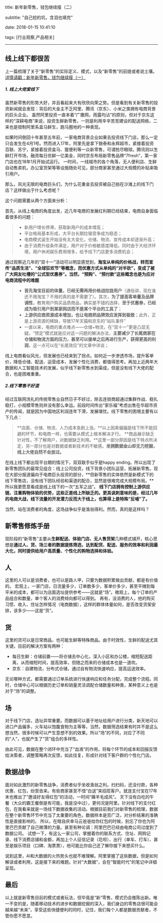 ﻿title: 新年新零售，钱包继续瘦（二）

subtitle: "自己挖的坑，含泪也填完"

date: 2018-01-15 10:41:10

tags: [行业观察,产品相关]

---

线上线下都很苦
----------

上一篇梳理了关于“新零售”的实际定义、模式，以及“新零售”的前提或者说土壤。
[详情请戳：新年新零售，钱包继续瘦（一）][1]

##### 1. 线上大佬爱线下 #####

虽然新零售的形势大好，并且看起来大有欣欣向荣之势。但是看到有关新零售的投资新闻就会发现：背后的大金主不乏阿里、腾讯（京东）、小米之类拥有电商背景的巨头企业。
虽然阿里投资一直本着“广撒网，雨露均沾”的原则，但对于京东这样的“深耕电商”来说，投资生鲜新零售，一则是利用辛辛苦苦建设的配送网络，二来也是钳制阿里系盒马鲜生，跑马圈地的一种表现。

如果时间倒回十年甚至五年前，一家电商背景企业如果去投资线下门店，那么一定只会发生在4月1号。然而进入17年，阿里先是拿下银泰和永辉超市，紧接着投资百联、苏宁，紧接着投资盒马、猩便利等一众新零售，可谓抢尽眼球。腾讯则以生鲜打开市场，融资每日优鲜一亿美金，同时京东布局新零售品牌“7fresh”，第一家门店也在18年1月开始试运行。
一时间，一线城市的各个角落，无人便利店、生鲜自动售卖机，办公室货架等等设施随处可见，部分商家甚至通过大规模的补贴来吸引用户。

那么，风光无限的电商巨头们，为什么花重金去投资被自己拍在沙滩上的线下门店？这样做出于什么考虑呢？

这个问题需要从两个方面来分析：

首先，从线上电商的角度出发，近几年电商的发展红利期已经结束，电商自身面临着很多的问题：
>  - 新用户增长停滞，获取新用户的成本增高；
>  - 平台格局基本形成，大平台长期拉锯竞争成为稳态；
>  - 电商模式诞生开始没有太大变化，仓储、物流、宣传成本却逐渐升高；
>  - 由于消费升级条件满足，用户对于价格敏感度降低。同时由于大经济环境，用户休闲娱乐费用增多，给予线下门店更多消费机会；

通过观察近几年的“双十一”活动可以明显感觉到，**淘宝从单纯的价格战，转而宣传“品质生活”、“全球狂欢节”等概念，而优惠方式从单纯的“对半砍”，变成了被广大网友吐槽的“公式型优惠券”。当然，“预购”、“预付款”这些概念也是为应对电商流程中的难题**

>  - **首先淘宝目前的体量，已经无需再用价格战拉拢用户**（通俗讲，现在谁还不用淘宝？不用的真的是不需要了）。其次，**为了提高客单量及品牌调性**，教育用户购买品质商品，确实是不错的选择，**至于优惠券，已经成为吸引用户到某家网店而不是某个平台的工具了**；
>  - **上游供应商资源成本增加，也让电商把品牌效应发挥到极致**；此外，正是上游资源的稀缺，导致17年天猫和京东的“站队事件”
>  - 一直以来，电商的重点难点——仓储+物流，在“双十一”更是凸显无疑。“预定”模式就是应对这一问题的解决办法，**主要减少了长尾商家在仓储和物流方面的压力，甚至可以接单之后再进行生产，获得更高的利润**，这一点可以在“长尾效应”的文章中详谈；

线上电商看似风光，但发展也已经来到了拐点。如何近一步渗透市场，提升客单价，降低仓储、配送、运营成本，发展个性化消费，都值得思考。再加上近两年大数据和人工智能技术的发展，似乎线下新零售水到渠成，但是没有线下大佬的配合，也是困难重重。

##### 2.线下零售不好混 #####

经过互联网洗礼的传统零售业自然日子不好过，除去连锁商超通过集群作战、稳扎稳打，小规模零售则并没有那么幸运。前段时间传出“家乐福”考虑出售在华超市资产的传闻，就是因为中国地区利润连年下滑，发展堪忧。线下零售的困境主要有以下几点：

> **店面、仓储、物流、人力成本急剧上涨。**以上因素偏偏是线下所不能回避的环节，和电商一样，也需要从模式上根本解决才行。
> **商品展示缺乏针对性，不了解用户，对数据缺乏利用。**这里一部分原因是线下特点所决定，另一部分也是对数据或者新技术的不敏感。**坐拥数据金山却无力挖掘，线上大佬自然不会放过。**

在线上线下都出现平台期的情况下，双双联手似乎是happy ending。所以出现了新零售团队的最常见组合：线上公司投资，线下背景小团队运营，拓展新零售。现在大部分报道偏向于电商巨头投资的部分，**但新零售的实体依然是新模式下的线下零售店，没有线下团队经验和渠道的配合，显然是很难完成大规模布局。**所以我更愿意看成是线上线下的一次“五军之战”。
**线下门店拥有控制上游供应链、注重购物体验的优势，这些正是线上所缺乏的。更具讽刺意味的是，经过几年的电商大战，线下流量的开发潜力反而大于线上，也算得上是特殊“反哺”了。**

当然，站在消费者的角度，这场战争似乎是渔翁得利。然而，真的是这样吗？

## 新零售修炼手册 ##
现阶段的“新零售”主要从**生鲜配送、体验门店、无人售货架**几种模式铺开，核心思想是**通过人、货、场三者的数据提炼筛选，达到配货、配送、服务的效率和利润最大化，同时提供给用户高质量、个性化的购物选择和体验。**

## 人 ##

这里的人可以是消费者，也可以是路人甲，只要为数据积累做出贡献，都是有价值的。
宏观上，一家门店，日流量多少，订单数多少，客单价多少，甚至平摊到每平米的成本，都可以为店面选址提供参考——这就是“场”。微观上，每个订单的产品组合和数量，单个客人的消费倾向都可以得到。
再有，没消费的人，他的购买习惯、收入、住址怎样情况（电商数据），这样的群体体量如何，是否改变货架安排，该多少——这是“货”。

## 货 ##

这里的货可以是日常商品，也可能生鲜等特殊商品。由于时效性，生鲜的配送尤其关键。目前的解决方案有两种：

 - 每日生鲜：仓储前置——将仓储去中心化，深入小区和办公楼，缩短配送距离，从而缩短时间，提高效率，但随之而来的仓储成本也是一道坎。
 - 京东：自建物流，分布式仓储，通过自有物流快速响应，提高运送效率。

无论哪种方式，都需要通过订单系统进行快速响应和任务分配，完成整个流程。同时，仓储中心可以根据历史订单和销量灵活调配仓储数量和种类，某种意义上也是对于“场”的调整。

## 场 ##
对于线下门店，选址异常重要。而数据可以基于地址给用户进行分类，新天地可以进口产品偏多，火车站以饱腹食物为主等等，当然，数据筛选结果有时并不是这么想当然，很多时候可以产生意想不到的效果。所以“场”的不同，对应了不同的“人”，也就产生了“货”组合的多样性。

由此可见，数据在整个闭环中充当了“血液”的作用，将每个环节的成本和回报反馈给决策者，调整策略再次反馈，如此往复，形成针对线下客户群的个性化门店。

## 数据战争 ##
面对如此激烈的新零售战争，消费者似乎坐收渔翁之利。扫扫码，还没付款，各种优惠、红包，纷至沓来。有些商家甚至不惜“白送”来招揽客户。就连支付宝在17年末也推出了“邀请好友得红包”的活动，一时间“薅羊毛成风”。
天下没有白吃的午餐（大众的霸王餐倒是有可能，我是没中过），更何况是阿里。针对线下的支付红包，在我看来就是一场线下数据收集的活动。根据目前我们对新零售的梳理，数据在整个新零售环节中充当了太重要的角色，数据样本是否广泛，对分析结果的准确性是直接影响的。
所以，在暗自庆幸马云爸爸给你红包的时候，别忘了你也为阿里巴巴贡献了自己微薄的力量。甚至有种论调：阿里巴巴已经由电商公司过度到了数据公司。
试想一下，有这么一家公司，掌握着你的联系方式、住址、网购记录、线下消费店铺和金额，再加上个人征信记录（花呗）、出行（单车、打车）、甚至是娱乐项目（口碑、淘票票），他可能比你自己还了解你接下来想买什么。

说到这里，AI和大数据的火热势头也就不难理解。阿里掌握了这些数据，但是如何解读或者利用，这是接下来的难题。针对“大数据”，会在“智能时代”的笔记中详细呈现。

## 最后 ##
以上就是新零售目前的模式或者玩法，但毕竟是“新”零售，模式仍会推陈出新。唯一不变的是，随着移动技术的进步和数据挖掘的深入，我们身边的零售店很可能会越来越“未来”，享受这些快捷便利的同时，记住，我们每个人都是数据贡献者，不管你愿不愿意。

  [1]: https://maxojj.github.io/2018/01/10/%E6%96%B0%E5%B9%B4%E6%96%B0%E9%9B%B6%E5%94%AE%EF%BC%8C%E9%92%B1%E5%8C%85%E7%BB%A7%E7%BB%AD%E7%98%A6%EF%BC%88%E4%B8%80%EF%BC%89/